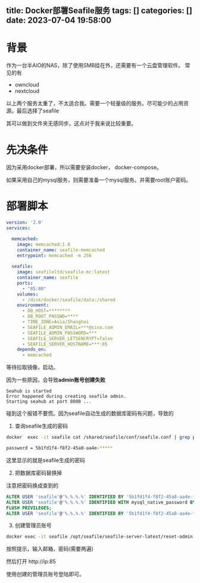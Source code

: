 title: Docker部署Seafile服务
tags: []
categories: []
date: 2023-07-04 19:58:00
---
# 背景
作为一台半AIO的NAS，除了使用SMB挂在外，还需要有一个云盘管理软件。
常见的有
- owncloud
- nextcloud

以上两个服务太重了，不太适合我。需要一个轻量级的服务。尽可能少的占用资源。最后选择了seafile

其可以做到文件夹无感同步。这点对于我来说比较重要。

# 先决条件
因为采用docker部署，所以需要安装docker， docker-compose。

如果采用自己的mysql服务，则需要准备一个mysql服务。并需要root账户密码。


# 部署脚本
```yaml
version: '2.0'
services:

  memcached:
    image: memcached:1.6
    container_name: seafile-memcached
    entrypoint: memcached -m 256
          
  seafile:
    image: seafileltd/seafile-mc:latest
    container_name: seafile
    ports:
      - "85:80"
    volumes:
      - /disk/docker/seafile/data:/shared 
    environment:
      - DB_HOST=********
      - DB_ROOT_PASSWD=****
      - TIME_ZONE=Asia/Shanghai 
      - SEAFILE_ADMIN_EMAIL=***@sina.com
      - SEAFILE_ADMIN_PASSWORD=***
      - SEAFILE_SERVER_LETSENCRYPT=false   
      - SEAFILE_SERVER_HOSTNAME=***:85
    depends_on:
      - memcached

```

等待拉取镜像，启动。

因为一些原因，会导致**admin账号创建失败**

```log
Seahub is started
Error happened during creating seafile admin.
Starting seahub at port 8000 ...
```

碰到这个报错不要慌。因为seafile自动生成的数据库密码有问题，导致的
1. 查询seafile生成的密码

```bash
docker  exec -it seafile cat /shared/seafile/conf/seafile.conf | grep password
```

```bash
password = 5b1fd1f4-f8f2-45a8-aa4e-*****
```

这里显示的就是seafile生成的密码

2. 把数据库密码替换掉

注意把密码换成查到的
```sql
ALTER USER 'seafile'@'%.%.%.%' IDENTIFIED BY '5b1fd1f4-f8f2-45a8-aa4e-***' PASSWORD EXPIRE NEVER;
ALTER USER 'seafile'@'%.%.%.%' IDENTIFIED WITH mysql_native_password BY '5b1fd1f4-f8f2-45a8-aa4e-****';
FLUSH PRIVILEGES;
ALTER USER 'seafile'@'%.%.%.%' IDENTIFIED BY '5b1fd1f4-f8f2-45a8-aa4e-***';
```

3. 创建管理员账号

```bash
docker exec -it seafile /opt/seafile/seafile-server-latest/reset-admin.sh
```

按照提示，输入邮箱，密码(需要两遍)

然后打开 http://ip:85

使用创建的管理员账号登陆即可。
